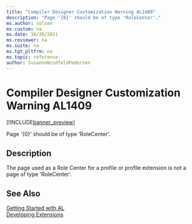 ```yaml
---
title: "Compiler Designer Customization Warning AL1409"
description: "Page '{0}' should be of type 'RoleCenter'."
ms.author: solsen
ms.custom: na
ms.date: 10/26/2021
ms.reviewer: na
ms.suite: na
ms.tgt_pltfrm: na
ms.topic: reference
author: SusanneWindfeldPedersen
---
```

[//]: # (START>DO_NOT_EDIT)
[//]: # (IMPORTANT:Do not edit any of the content between here and the END>DO_NOT_EDIT.)
[//]: # (Any modifications should be made in the .xml files in the ModernDev repo.)
# Compiler Designer Customization Warning AL1409

[!INCLUDE[banner_preview](../includes/banner_preview.md)]

Page '{0}' should be of type 'RoleCenter'.

## Description
The page used as a Role Center for a profile or profile extension is not a page of type 'RoleCenter'.  

[//]: # (IMPORTANT: END>DO_NOT_EDIT)
## See Also  
[Getting Started with AL](../devenv-get-started.md)  
[Developing Extensions](../devenv-dev-overview.md)  